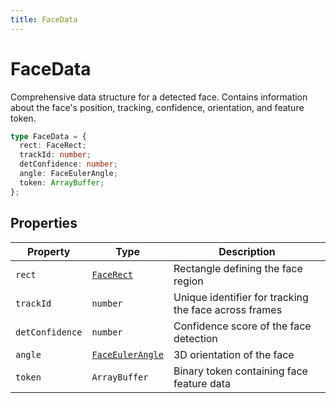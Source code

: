 ```yaml
---
title: FaceData
---
```


# FaceData

Comprehensive data structure for a detected face. Contains information about the face's position, tracking, confidence, orientation, and feature token.

```typescript
type FaceData = {
  rect: FaceRect;
  trackId: number;
  detConfidence: number;
  angle: FaceEulerAngle;
  token: ArrayBuffer;
};
```

## Properties

| Property        | Type                                    | Description                                           |
| --------------- | --------------------------------------- | ----------------------------------------------------- |
| `rect`          | [`FaceRect`](./FaceRect.md)             | Rectangle defining the face region                    |
| `trackId`       | `number`                                | Unique identifier for tracking the face across frames |
| `detConfidence` | `number`                                | Confidence score of the face detection                |
| `angle`         | [`FaceEulerAngle`](./FaceEulerAngle.md) | 3D orientation of the face                            |
| `token`         | `ArrayBuffer`                           | Binary token containing face feature data             |
